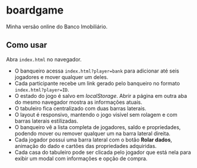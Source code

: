 # boardgame

Minha versão online do Banco Imobiliário.

## Como usar

Abra `index.html` no navegador.

- O banqueiro acessa `index.html?player=bank` para adicionar até seis jogadores e mover qualquer um deles.
- Cada participante recebe um link gerado pelo banqueiro no formato `index.html?player=ID`.
- O estado do jogo é salvo em *localStorage*. Abrir a página em outra aba do mesmo navegador mostra as informações atuais.
- O tabuleiro fica centralizado com duas barras laterais.
- O layout é responsivo, mantendo o jogo visível sem rolagem e com barras laterais estilizadas.
- O banqueiro vê a lista completa de jogadores, saldo e propriedades, podendo mover ou remover qualquer um na barra lateral direita.
- Cada jogador possui uma barra lateral com o botão **Rolar dados**, animação do dado e cartões das propriedades adquiridas.
- Cada casa do tabuleiro pode ser clicada pelo jogador que está nela para exibir um modal com informações e opção de compra.

